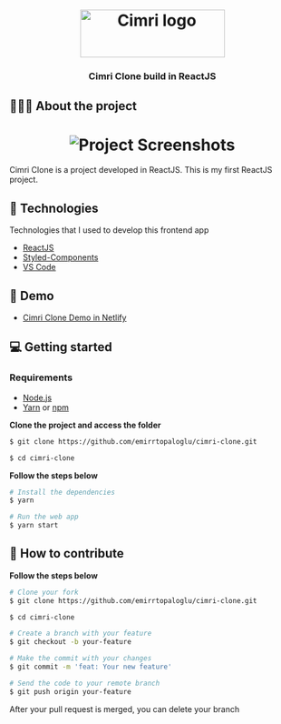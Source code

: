 <h1 align="center">
	<img alt="Cimri logo" src="https://www.freelogovectors.net/wp-content/uploads/2022/06/cimri-logo-freelogovectors.net_.png" width="255" height="84"/>
</h1>

<h3 align="center">
  Cimri Clone build in ReactJS
</h3>

## 👨🏻‍💻 About the project

<h1 align="center">
	<img alt="Project Screenshots" src="https://i.hizliresim.com/rhd0wl7.png" />
</h1>

<p>Cimri Clone is a project developed in ReactJS. This is my first ReactJS project.</p>

## 🚀 Technologies

Technologies that I used to develop this frontend app

- [ReactJS](https://nodejs.org/en)
- [Styled-Components](https://styled-components.com)
- [VS Code](https://code.visualstudio.com)

## 👀 Demo

- [Cimri Clone Demo in Netlify](https://cimri-clone.netlify.app/)

## 💻 Getting started

### Requirements

- [Node.js](https://nodejs.org/en/)
- [Yarn](https://classic.yarnpkg.com/) or [npm](https://www.npmjs.com/)

**Clone the project and access the folder**

```bash
$ git clone https://github.com/emirrtopaloglu/cimri-clone.git

$ cd cimri-clone
```

**Follow the steps below**

```bash
# Install the dependencies
$ yarn

# Run the web app
$ yarn start
```

## 🤔 How to contribute

**Follow the steps below**

```bash
# Clone your fork
$ git clone https://github.com/emirrtopaloglu/cimri-clone.git

$ cd cimri-clone

# Create a branch with your feature
$ git checkout -b your-feature

# Make the commit with your changes
$ git commit -m 'feat: Your new feature'

# Send the code to your remote branch
$ git push origin your-feature
```

After your pull request is merged, you can delete your branch
